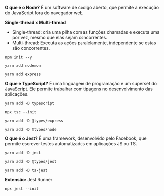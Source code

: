 **O que é o Node?** É um software de código aberto, que permite a execução do JavaScript fora do navegador web.

**Single-thread x Multi-thread**
- Single-thread: cria uma pilha com as funções chamadas e executa uma por vez, mesmo que elas sejam concorrentes.
- Multi-thread: Executa as ações paralelamente, independente se estas são concorrentes.

```
npm init --y
```

```
yarn add nodemon
```

```
yarn add express
```

**O que é TypeScript?** É uma linguagem de programação e um superset do JavaScript. Ele permite trabalhar com tipagens no desenvolvimento das aplicações.

```
yarn add -D typescript
```

```
npx tsc --init
```

```
yarn add -D @types/express
```

```
yarn add -D @types/node
```

**O que é o Jest?** É uma framework, desenvolvido pelo Facebook, que permite escrever testes automatizados em aplicações JS ou TS.

```
yarn add -D jest
```

```
yarn add -D @types/jest
```

```
yarn add -D ts-jest
```

**Extensão:** Jest Runner

```
npx jest --init
```